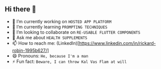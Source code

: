 ## Hi there 👋

- 🔭 I’m currently working on `HOSTED APP PLATFORM`
- 🌱 I’m currently learning `PROMPTING TECHNIQUES`
- 👯 I’m looking to collaborate on `RE-USABLE FLUTTER COMPONENTS`
- 💬 Ask me about `HEALTH SUPPLEMENTS`
- 📫 How to reach me: (LinkedIn)[https://www.linkedin.com/in/rickard-robin-1995b627/]
- 😄 Pronouns: `He, because I'm a man`
- ⚡ Fun fact: `Beware, I can throw Kal Vas Flam at will`


<!--
**rille111/rille111** is a ✨ _special_ ✨ repository because its `README.md` (this file) appears on your GitHub profile.

Here are some ideas to get you started:

- 🔭 I’m currently working on ...
- 🌱 I’m currently learning ...
- 👯 I’m looking to collaborate on ...
- 🤔 I’m looking for help with ...
- 💬 Ask me about ...
- 📫 How to reach me: ...
- 😄 Pronouns: ...
- ⚡ Fun fact: ...
-->

